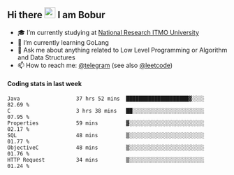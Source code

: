 ## Hi there <img src="https://media.giphy.com/media/hvRJCLFzcasrR4ia7z/giphy.gif" width="25px" height="25px"> I am Bobur

- :mortar_board: I’m currently studying at [National Research ITMO University](https://itmo.ru/)
- :seedling: I’m currently learning GoLang
- :speech_balloon: Ask me about anything related to Low Level Programming or Algorithm and Data Structures
- :mailbox: How to reach me: [@telegram](https://t.me/octoant) (see also [@leetcode](https://leetcode.com/octoant/))    

#### Coding stats in last week

<!--START_SECTION:waka-->

```text
Java                  37 hrs 52 mins  ████████████████████▓░░░░   82.69 %
C                     3 hrs 38 mins   ██░░░░░░░░░░░░░░░░░░░░░░░   07.95 %
Properties            59 mins         ▓░░░░░░░░░░░░░░░░░░░░░░░░   02.17 %
SQL                   48 mins         ▒░░░░░░░░░░░░░░░░░░░░░░░░   01.77 %
ObjectiveC            48 mins         ▒░░░░░░░░░░░░░░░░░░░░░░░░   01.76 %
HTTP Request          34 mins         ▒░░░░░░░░░░░░░░░░░░░░░░░░   01.24 %
```

<!--END_SECTION:waka-->
